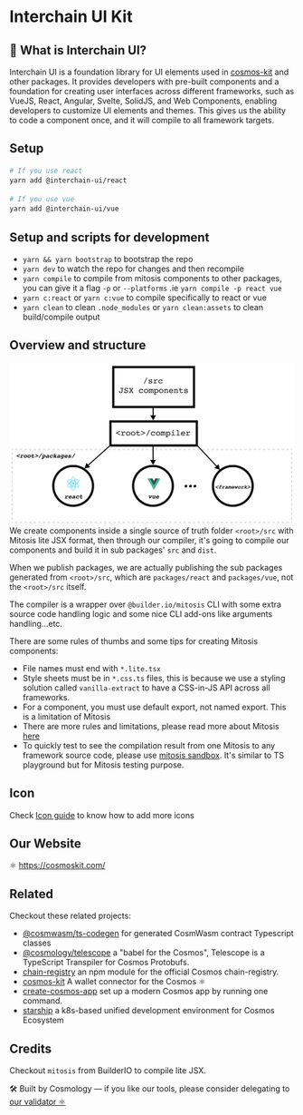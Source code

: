 # Interchain UI Kit

## 🎨 What is Interchain UI?

Interchain UI is a foundation library for UI elements used in [cosmos-kit](https://github.com/cosmology-tech/cosmos-kit) and other packages. It provides developers with pre-built components and a foundation for creating user interfaces across different frameworks, such as VueJS, React, Angular, Svelte, SolidJS, and Web Components, enabling developers to customize UI elements and themes. This gives us the ability to code a component once, and it will compile to all framework targets.

## Setup

```bash
# If you use react
yarn add @interchain-ui/react

# If you use vue
yarn add @interchain-ui/vue
```

## Setup and scripts for development

- `yarn && yarn bootstrap` to bootstrap the repo
- `yarn dev` to watch the repo for changes and then recompile
- `yarn compile` to compile from mitosis components to other packages, you can give it a flag `-p` or `--platforms` .ie `yarn compile -p react vue`
- `yarn c:react` or `yarn c:vue` to compile specifically to react or vue
- `yarn clean` to clean `.node_modules` or `yarn clean:assets` to clean build/compile output

## Overview and structure

![Overview](./docs/overview-ui-kit.png)
We create components inside a single source of truth folder `<root>/src` with Mitosis lite JSX format, then through our compiler, it's going to compile our components and build it in sub packages' `src` and `dist`.

When we publish packages, we are actually publishing the sub packages generated from `<root>/src`, which are `packages/react` and `packages/vue`, not the `<root>/src` itself.

The compiler is a wrapper over `@builder.io/mitosis` CLI with some extra source code handling logic and some nice CLI add-ons like arguments handling...etc.

There are some rules of thumbs and some tips for creating Mitosis components:

- File names must end with `*.lite.tsx`
- Style sheets must be in `*.css.ts` files, this is because we use a styling solution called `vanilla-extract` to have a CSS-in-JS API across all frameworks.
- For a component, you must use default export, not named export. This is a limitation of Mitosis
- There are more rules and limitations, please read more about Mitosis [here](https://github.com/BuilderIO/mitosis/tree/main/docs)
- To quickly test to see the compilation result from one Mitosis to any framework source code, please use
[mitosis sandbox](https://mitosis.builder.io/). It's similar to TS playground but for Mitosis testing purpose.

## Icon

Check [Icon guide](./docs/icons.md) to know how to add more icons

## Our Website

⚛️ https://cosmoskit.com/

## Related

Checkout these related projects:

* [@cosmwasm/ts-codegen](https://github.com/CosmWasm/ts-codegen) for generated CosmWasm contract Typescript classes
* [@cosmology/telescope](https://github.com/cosmology-tech/telescope) a "babel for the Cosmos", Telescope is a TypeScript Transpiler for Cosmos Protobufs.
* [chain-registry](https://github.com/cosmology-tech/chain-registry) an npm module for the official Cosmos chain-registry.
* [cosmos-kit](https://github.com/cosmology-tech/cosmos-kit) A wallet connector for the Cosmos ⚛️
* [create-cosmos-app](https://github.com/cosmology-tech/create-cosmos-app) set up a modern Cosmos app by running one command.
* [starship](https://github.com/cosmology-tech/starship) a k8s-based unified development environment for Cosmos Ecosystem

## Credits

Checkout `mitosis` from BuilderIO to compile lite JSX. 

🛠 Built by Cosmology — if you like our tools, please consider delegating to [our validator ⚛️](https://cosmology.zone/validator)




